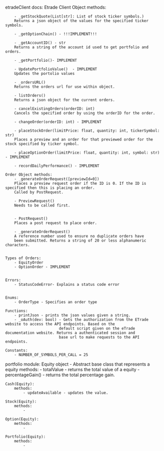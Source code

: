 etradeClient docs:
    Etrade Client Object methods:
    
        - _getStockQuote(List[str]: List of stock ticker symbols.)
        Returns a json object of the values for the specified ticker symbols.

        - _getOptionChain() - !!!IMPLEMENT!!!

        - _getAccountID() - str 
        Returns a string of the account id used to get portfolio and orders.

        - _getPortfolio()- IMPLEMENT

        - UpdatePortfolioValue()  - IMPLEMENT
        Updates the portolio values

        - _ordersURL()
        Returns the orders url for use within object.

        - listOrders()
        Returns a json object for the current orders.

        - cancelExistingOrders(orderID: int)
        Cancels the specified order by using the orderID for the order.

        - changeOrder(orderID: int) - IMPLEMENT

        - placeStockOrder(limitPrice: float, quantity: int, tickerSymbol: str)
        Places a preview and an order for that previewed order for the stock specified by ticker symbol.

        - placeOptionOrder(limitPrice: float, quantity: int, symbol: str) - IMPLEMENT

        - recordDailyPerformance() - IMPLEMENT

    Order Object methods:
        - _generateOrderRequest([previewId=0])
        Places a preview request order if the ID is 0. If the ID is specified then this is placing an order.
        Called by PostRequest.

        - PreviewRequest()
        Needs to be called first.


        - PostRequest()
        Places a post request to place order.

        - _generateOrderRequest()
        A reference number used to ensure no duplicate orders have
        been submitted. Returns a string of 20 or less alphanumeric characters. 


    Types of Orders:
        - EquityOrder
        - OptionOrder - IMPLEMENT


    Errors: 
        - StatusCodeError- Explains a status code error


    Enums:
        - OrderType - Specifies an order type

    Functions:
        - printJson - prints the json values given a string.
        - _oAuth(dev: bool) - Gets the authorization from the ETrade website to access the API endpoints. Based on the
                            default script given on the eTrade documentation website. Returns a authenticated session and 
                            base url to make requests to the API endpoints. 

    Constants:
        - NUMBER_OF_SYMBOLS_PER_CALL = 25


portfolio module:
    Equity object - Abstract base class that represents a equity 
        methods:
            - totalValue - returns the total value of a equity 
            - percentageGain() - returns the total percentage gain.

    Cash(Equity):
        methods:
            - updateAvailable - updates the value.

    Stock(Equity):
        methods:
            -  

    Option(Equity):
        methods:
            -  

    Portfolio(Equity):
        methods:
            -  
